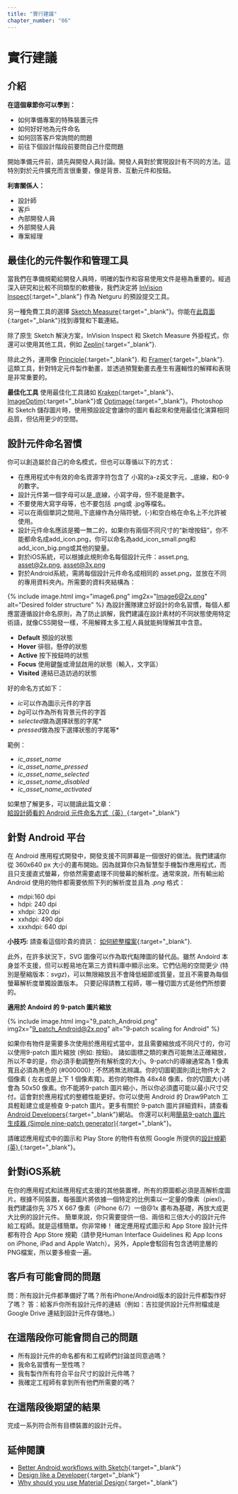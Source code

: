 ```yaml
---
title: "實行建議"
chapter_number: "06"
---
```


# 實行建議

## 介紹
**在這個章節你可以學到：**
- 如何準備專案的特殊裝置元件
- 如何好好地為元件命名
- 如何回答客戶常詢問的問題
- 前往下個設計階段前要問自己什麼問題

開始準備元件前，請先與開發人員討論。開發人員對於實現設計有不同的方法。這特別對於元件擴充而言很重要，像是背景、互動元件和按鈕。

**利害關係人：**
- 設計師
- 客戶
- 內部開發人員
- 外部開發人員
- 專案經理

## 最佳化的元件製作和管理工具

當我們在準備規範給開發人員時，明確的製作和容易使用文件是極為重要的。經過深入研究和比較不同類型的軟體後，我們決定將 [InVision Inspect](https://www.invisionapp.com/feature/inspect){:target="_blank"} 作為 Netguru 的預設提交工具。

另一種免費工具的選擇 [Sketch Measure](http://utom.design/measure/how-to.html){:target="_blank"}。你能在[此頁面](https://github.com/utom/sketch-measure){:target="_blank"}找到導覽和下載連結。

除了原生 Sketch 解決方案，InVision Inspect 和 Sketch Measure 外掛程式，你還可以使用其他工具，例如 [Zeplin](https://zeplin.io/){:target="_blank"}.

除此之外，運用像 [Principle](http://principleformac.com){:target="_blank"}. 和 [Framer](https://framer.com){:target="_blank"}. 這類工具，針對特定元件製作動畫，並透過預覽動畫去產生有邏輯性的解釋和表現是非常重要的。

**最佳化工具**
使用最佳化工具諸如 [Kraken](https://kraken.io/web-interface){:target="_blank"}、 [ImageOptim](https://imageoptim.com/mac){:target="_blank"}或 [Optimage](http://getoptimage.com/){:target="_blank"}。Photoshop 和 Sketch 儲存圖片時，使用預設設定會讓你的圖片看起來和使用最佳化演算相同品質，但佔用更少的空間。

## 設計元件命名習慣

你可以創造屬於自己的命名模式，但也可以尊循以下的方式：

- 在應用程式中有效的命名資源字符包含了 小寫的a-z英文字元，_底線，和0-9的數字。
- 設計元件第一個字母可以是_底線，小寫字母，但不能是數字。
- 不要使用大寫字母等，也不要包括 .png或 .jpg等檔名。
- 可以在兩個單詞之間用_下底線作為分隔符號，(-)和空白格在命名上不允許被使用。
- 設計元件命名應該是獨一無二的，如果你有兩個不同尺寸的“新增按鈕”，你不能都命名成add_icon.png，你可以命名為add_icon_small.png和add_icon_big.png或其他的變量。
- 對於iOS系統，可以根據此規則命名每個設計元件：asset.png, asset@2x.png, asset@3x.png
- 對於Android系統，需將每個設計元件命名成相同的 asset.png，並放在不同的專用資料夾內。所需要的資料夾結構為：

{% include image.html img="image6.png" img2x="Image6@2x.png" alt="Desired folder structure" %}
為設計團隊建立好設計的命名習慣，每個人都應當遵循設計命名原則，為了防止誤解，我們建議在設計素材的不同狀態使用特定術語，就像CSS開發一樣，不用解釋太多工程人員就能夠理解其中含意。

- **Default** 預設的狀態
- **Hover** 徘徊，懸停的狀態
- **Active** 按下按鈕時的狀態
- **Focus** 使用鍵盤或滑鼠啟用的狀態（輸入，文字區）
- **Visited** 連結已造訪過的狀態

好的命名方式如下：

- *ic*可以作為圖示元件的字首
- *bg*可以作為所有背景元件的字首
- *selected*做為選擇狀態的字尾*
- *pressed*做為按下選擇狀態的字尾等*

範例：

- *ic_asset_name*
- *ic_asset_name_pressed*
- *ic_asset_name_selected*
- *ic_asset_name_disabled*
- *ic_asset_name_activated*

如果想了解更多，可以閱讀此篇文章：[給設計師看的 Android 元件命名方式（英）](https://medium.com/@AkhilDad/a-designers-guide-for-naming-android-assets-f790359d11e5#.8gk28dx78){:target="_blank"}

## 針對 Android 平台

在 Android 應用程式開發中，開發支援不同屏幕是一個很好的做法。我們建議你從 360x640 px 大小的畫布開始。因為就算你只為智慧型手機製作應用程式，而且只支援直式螢幕，你依然需要處理不同螢幕的解析度。通常來說，所有輸出給 Android 使用的物件都需要依照下列的解析度並且為 *.png* 格式：

- mdpi:160 dpi
- hdpi: 240 dpi
- xhdpi: 320 dpi
- xxhdpi: 490 dpi
- xxxhdpi: 640 dpi

**小技巧:** 請查看這個珍貴的資訊： [如何統整檔案](https://gist.github.com/melvitax/fd592a162ad4fe48bd57){:target="_blank"}.

此外，在許多狀況下，SVG 圖像可以作為取代點陣圖的替代品。雖然 Andoird 本身並不支援，但可以輕易地在第三方資料庫中顯示出來。它們佔用的空間更少 (特別是壓縮版本：*svgz*)，可以無限縮放且不會降低細節或質量，並且不需要為每個螢幕解析度單獨設置版本。
只要記得請教工程師，哪一種切圖方式是他們所想要的。


**適用於 Andoird 的 9-patch 圖片縮放**

{% include image.html img="9_patch_Android.png" img2x="9_patch_Android@2x.png" alt="9-patch scaling for Android" %}

如果你有物件是需要多次使用於應用程式當中，並且需要縮放成不同尺寸的，你可以使用9-patch 圖片縮放 (例如: 按鈕)。 諸如圖標之類的東西可能無法正確縮放，所以不幸的是，你必須手動調整所有解析度的大小。9-patch的導線通常為 1 像素寬且必須為黑色的 (#000000) ; 不然將無法辨識。你的切圖範圍則須比物件大 2 個像素 ( 左右或是上下 1 個像素寬)。若你的物件為 48x48 像素，你的切圖大小將會為 50x50 像素。你不能將9-patch 圖片縮小，所以你必須盡可能以最小尺寸交付。這會對於應用程式的整體性能更好。你可以使用 Android 的 Draw9Patch 工具輕鬆建立或是檢查 9-patch 圖片。更多有關於 9-patch 圖片詳細資料，請查看 [Android Developers](http://developer.android.com/tools/help/draw9patch.html){:target="_blank"}網站。 你還可以利用[簡易9-patch 圖片生成器 (Simple nine-patch generator)](https://romannurik.github.io/AndroidAssetStudio/nine-patches.html#&sourceDensity=320&name=example){:target="_blank"}。

請確認應用程式中的圖示和 Play Store 的物件有依照 Google 所提供的[設計規範 (英) ](https://support.google.com/googleplay/android-developer/answer/1078870?hl=en){:target="_blank"}。

## 針對iOS系統

在你的應用程式和該應用程式支援的其他裝置裡，所有的原圖都必須是高解析度圖片。根據不同裝置，每張圖片將依據一個特定的比例乘以一定量的像素（piexl）。我們建議你先 375 X 667 像素（iPhone 6/7）一倍@1x 畫布為基礎，再放大成更大比例的設計元件。
簡單來說，你只需要提供一倍、兩倍和三倍大小的設計元件給工程師。就是這樣簡單。你非常棒！
確定應用程式圖示和 App Store 設計元件都有符合 App Store 規範（請參見Human Interface Guidelines 和 App Icons on iPhone, iPad and Apple Watch）。另外，Apple會駁回有包含透明塗層的PNG檔案，所以要多檢查一遍。

## 客戶有可能會問的問題

問：所有設計元件都準備好了嗎？所有iPhone/Android版本的設計元件都製作好了嗎？
答：給客戶你所有設計元件的連結（例如：吉拉提供設計元件附檔或是Google Drive 連結到設計元件存儲地。）


## 在這階段你可能會問自己的問題
  - 所有設計元件的命名都有和工程師們討論並同意過嗎？
  - 我命名習慣有一至性嗎？
  - 我有製作所有符合平台尺寸的設計元件嗎？
  - 我確定工程師有拿到所有他們所需要的嗎？

## 在這階段後期望的結果
完成一系列符合所有目標裝置的設計元件。

## 延伸閱讀
- [Better Android workflows with Sketch](https://medium.com/@lmindler/using-sketch-3-and-a-bit-of-fairy-dust-for-a-better-android-workflow-f667d0048855#.lgpmpu10m){:target="_blank"}
- [Design like a Developer](https://medium.com/going-your-way-anyway/design-like-a-developer-b92f7a8f4520#.1ynw77olc){:target="_blank"}
- [Why should you use Material Design](https://www.netguru.co/blog/why-should-you-use-material-design){:target="_blank"}
